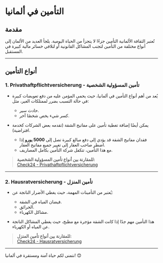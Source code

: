 # التأمين في ألمانيا

## مقدمة

تُعتبر الثقافة الألمانية التأمين جزءًا لا يتجزأ من الحياة اليومية. يلجأ العديد من الألمان إلى أنواع مختلفة من التأمين لتجنب المشاكل القانونية أو لتلافي خسائر مالية كبيرة في المستقبل.

---

## أنواع التأمين

### 1. Privathaftpflichtversicherung - تأمين المسؤولية الشخصية

- يُعد من أهم أنواع التأمين في ألمانيا، حيث يحمي المؤمن عليه من دفع تعويضات كبيرة في حالة التسبب بضرر لممتلكات الغير، مثل:  
  - حادث سير.  
  - كسر شيء يخص شخصًا آخر.  

- يمكن أيضًا إضافة تغطية تأمين على مفاتيح الشقة (تقدمه بعض الشركات كخدمة افتراضية).  
  - فقدان مفاتيح الشقة قد يؤدي إلى دفع مبالغ كبيرة تصل إلى **5000 يورو** إذا اضطر صاحب العقار إلى تغيير جميع مفاتيح العقار.  
  - مع هذا التأمين، تتكفل شركة التأمين بكامل المصاريف.

> **للمقارنة بين أنواع تأمين المسؤولية الشخصية:**  
> [Check24 - Privathaftpflichtversicherung](https://www.check24.de/privathaftpflicht/)

---

### 2. Hausratversicherung - تأمين المنزل

- يُعتبر من التأمينات المهمة، حيث يغطي الأضرار الناتجة عن:  
  - فيضان المياه في الشقة.  
  - الحرائق.  
  - مشاكل الكهرباء.  

- هذا التأمين مهم جدًا إذا كانت الشقة مؤجرة مع مطبخ، حيث يغطي المشاكل الناتجة عن المياه أو الكهرباء.

> **للمقارنة بين أنواع تأمين المنزل:**  
> [Check24 - Hausratversicherung](https://www.check24.de/hausratversicherung/)

---

نتمنى لكم حياة آمنة ومستقرة في ألمانيا! 😊